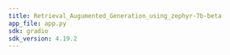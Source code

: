 ```yaml
---
title: Retrieval_Augumented_Generation_using_zephyr-7b-beta
app_file: app.py
sdk: gradio
sdk_version: 4.19.2
---
```

